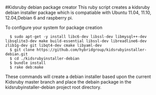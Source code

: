 #Kidsruby debian package creator
This ruby script creates a kidsruby debian installer package which is compatiable with Ubuntu 11.04, 11.10, 12.04,Debian 6 and raspberry pi.

To configure your system for package creation
~~~
  $ sudo apt-get -y install libc6-dev libssl-dev libmysql++-dev libsqlite3-dev make build-essential libssl-dev libreadline6-dev zlib1g-dev git libqt4-dev cmake libyaml-dev
  $ git clone https://github.com/hybridgroup/kidsrubyinstaller-debian.git
  $ cd ./kidsrubyinstaller-debian
  $ bundle install
  $ rake deb:make
~~~
These commands will create a debian installer based upon the current Kidsruby master branch and place the debain package in the kidsrubyinstaller-debian project root directory.
